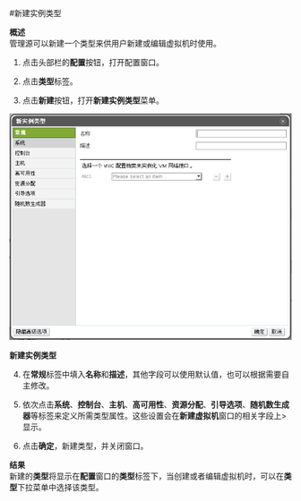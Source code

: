 #新建实例类型

**概述**</br>
管理源可以新建一个类型来供用户新建或编辑虚拟机时使用。

1. 点击头部栏的**配置**按钮，打开配置窗口。

2. 点击**类型**标签。

3. 点击**新建**按钮，打开**新建实例类型**菜单。

 ![新建实例类型](../images/New-Instance-Type.png)

 **新建实例类型**

4. 在**常规**标签中填入**名称**和**描述**，其他字段可以使用默认值，也可以根据需要自主修改。

5. 依次点击**系统**、**控制台**、**主机**、**高可用性**、**资源分配**、**引导选项**、**随机数生成器**等标签来定义所需类型属性。这些设置会在**新建虚拟机**窗口的相关字段上>显示。

6. 点击**确定**，新建类型，并关闭窗口。

**结果**</br>
新建的**类型**将显示在**配置**窗口的**类型**标签下，当创建或者编辑虚拟机时，可以在**类型**下拉菜单中选择该类型。

